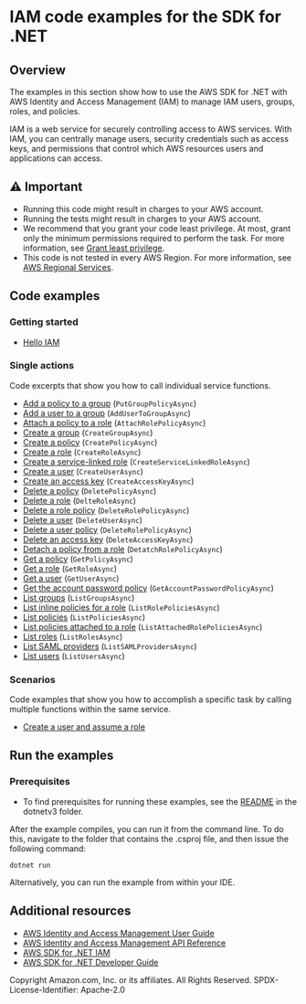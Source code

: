 # IAM code examples for the SDK for .NET

## Overview

The examples in this section show how to use the AWS SDK for .NET with AWS Identity and Access Management (IAM) to manage IAM users, groups, roles, and policies.

IAM is a web service for securely controlling access to AWS services. With IAM, you can centrally manage users, security credentials such as access keys, and permissions that control which AWS resources users and applications can access.

## ⚠️ Important
* Running this code might result in charges to your AWS account.
* Running the tests might result in charges to your AWS account.
* We recommend that you grant your code least privilege. At most, grant only the minimum permissions required to perform the task. For more information, see [Grant least privilege](https://docs.aws.amazon.com/IAM/latest/UserGuide/best-practices.html#grant-least-privilege).
* This code is not tested in every AWS Region. For more information, see [AWS Regional Services](https://aws.amazon.com/about-aws/global-infrastructure/regional-product-services).

## Code examples

### Getting started
- [Hello IAM](Actions/HelloIAM.cs)

### Single actions
Code excerpts that show you how to call individual service functions.

- [Add a policy to a group](Actions/IAMWrapper.cs) (`PutGroupPolicyAsync`)
- [Add a user to a group](Actions/IAMWrapper.cs) (`AddUserToGroupAsync`)
- [Attach a policy to a role](Actions/IAMWrapper.cs) (`AttachRolePolicyAsync`)
- [Create a group](Actions/IAMWrapper.cs) (`CreateGroupAsync`)
- [Create a policy](Actions/IAMWrapper.cs) (`CreatePolicyAsync`)
- [Create a role](Actions/IAMWrapper.cs) (`CreateRoleAsync`)
- [Create a service-linked role](Actions/IAMWrapper.cs) (`CreateServiceLinkedRoleAsync`)
- [Create a user](Actions/IAMWrapper.cs) (`CreateUserAsync`)
- [Create an access key](Actions/IAMWrapper.cs) (`CreateAccessKeyAsync`)
- [Delete a policy](Actions/IAMWrapper.cs) (`DeletePolicyAsync`)
- [Delete a role](Actions/IAMWrapper.cs) (`DelteRoleAsync`)
- [Delete a role policy](Actions/IAMWrapper.cs) (`DeleteRolePolicyAsync`)
- [Delete a user](Actions/IAMWrapper.cs) (`DeleteUserAsync`)
- [Delete a user policy](Actions/IAMWrapper.cs) (`DeleteRolePolicyAsync`)
- [Delete an access key](Actions/IAMWrapper.cs) (`DeleteAccessKeyAsync`)
- [Detach a policy from a role](Actions/IAMWrapper.cs) (`DetatchRolePolicyAsync`)
- [Get a policy](Actions/IAMWrapper.cs) (`GetPolicyAsync`)
- [Get a role](Actions/IAMWrapper.cs) (`GetRoleAsync`)
- [Get a user](Actions/IAMWrapper.cs) (`GetUserAsync`)
- [Get the account password policy](Actions/IAMWrapper.cs) (`GetAccountPasswordPolicyAsync`)
- [List groups](Actions/IAMWrapper.cs) (`ListGroupsAsync`)
- [List inline policies for a role](Actions/IAMWrapper.cs) (`ListRolePoliciesAsync`)
- [List policies](Actions/IAMWrapper.cs) (`ListPoliciesAsync`)
- [List policies attached to a role](Actions/IAMWrapper.cs) (`ListAttachedRolePoliciesAsync`)
- [List roles](Actions/IAMWrapper.cs) (`ListRolesAsync`)
- [List SAML providers](Actions/IAMWrapper.cs) (`ListSAMLProvidersAsync`)
- [List users](Actions/IAMWrapper.cs) (`ListUsersAsync`)

### Scenarios
Code examples that show you how to accomplish a specific task by calling multiple functions within the same service.

- [Create a user and assume a role](Scenarios/IAMBasics/IAMBasics.cs)

## Run the examples

### Prerequisites
* To find prerequisites for running these examples, see the
  [README](../README.md#Prerequisites) in the dotnetv3 folder.

After the example compiles, you can run it from the command line. To
do this, navigate to the folder that contains the .csproj file, and then
issue the following command:

```
dotnet run
```

Alternatively, you can run the example from within your IDE.

## Additional resources
* [AWS Identity and Access Management User Guide](https://docs.aws.amazon.com/IAM/latest/UserGuide/introduction.html)
* [AWS Identity and Access Management API Reference](https://docs.aws.amazon.com/IAM/latest/APIReference/welcome.html)
* [AWS SDK for .NET IAM](https://docs.aws.amazon.com/sdkfornet/v3/apidocs/items/IAM/NIAM.html)
* [AWS SDK for .NET Developer Guide](https://docs.aws.amazon.com/sdk-for-net/v3/developer-guide/welcome.html)

Copyright Amazon.com, Inc. or its affiliates. All Rights Reserved. SPDX-License-Identifier: Apache-2.0


